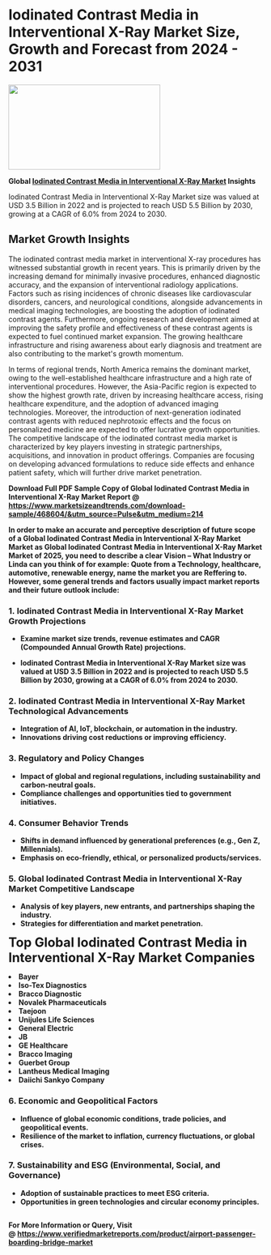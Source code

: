 <H1>Iodinated Contrast Media in Interventional X-Ray Market Size, Growth and Forecast from 2024 - 2031</H1><img class="aligncenter size-medium wp-image-584254" src="https://thirdeyenews.in/wp-content/uploads/2024/09/Global-Market-Research-300x168.jpeg" alt="" width="300" height="168" /><p><strong>Global&nbsp;<a href="https://www.marketsizeandtrends.com/download-sample/468604/&amp;utm_source=Pulse&amp;utm_medium=214">Iodinated Contrast Media in Interventional X-Ray Market</a> Insights</strong></p><p>Iodinated Contrast Media in Interventional X-Ray Market size was valued at USD 3.5 Billion in 2022 and is projected to reach USD 5.5 Billion by 2030, growing at a CAGR of 6.0% from 2024 to 2030.</p><p><h2>Market Growth Insights</h2> <p>The iodinated contrast media market in interventional X-ray procedures has witnessed substantial growth in recent years. This is primarily driven by the increasing demand for minimally invasive procedures, enhanced diagnostic accuracy, and the expansion of interventional radiology applications. Factors such as rising incidences of chronic diseases like cardiovascular disorders, cancers, and neurological conditions, alongside advancements in medical imaging technologies, are boosting the adoption of iodinated contrast agents. Furthermore, ongoing research and development aimed at improving the safety profile and effectiveness of these contrast agents is expected to fuel continued market expansion. The growing healthcare infrastructure and rising awareness about early diagnosis and treatment are also contributing to the market's growth momentum.</p> <p><strong></strong></p> <p>In terms of regional trends, North America remains the dominant market, owing to the well-established healthcare infrastructure and a high rate of interventional procedures. However, the Asia-Pacific region is expected to show the highest growth rate, driven by increasing healthcare access, rising healthcare expenditure, and the adoption of advanced imaging technologies. Moreover, the introduction of next-generation iodinated contrast agents with reduced nephrotoxic effects and the focus on personalized medicine are expected to offer lucrative growth opportunities. The competitive landscape of the iodinated contrast media market is characterized by key players investing in strategic partnerships, acquisitions, and innovation in product offerings. Companies are focusing on developing advanced formulations to reduce side effects and enhance patient safety, which will further drive market penetration.</p> <p><strong></p><p><span class=""><strong>Download Full PDF Sample Copy of Global Iodinated Contrast Media in Interventional X-Ray Market Report</strong> @ <a href="https://www.marketsizeandtrends.com/download-sample/468604/&amp;utm_source=Pulse&amp;utm_medium=214" target="_blank">https://www.marketsizeandtrends.com/download-sample/468604/&amp;utm_source=Pulse&amp;utm_medium=214</a></span></p><p>In order to make an accurate and perceptive description of future scope of a Global&nbsp;Iodinated Contrast Media in Interventional X-Ray Market Market as Global&nbsp;Iodinated Contrast Media in Interventional X-Ray Market Market of 2025, you need to describe a clear Vision &ndash; What Industry or Linda can you think of for example: Quote from a Technology, healthcare, automotive, renewable energy, name the market you are Reffering to. However, some general trends and factors usually impact market reports and their future outlook include:</p><h3>1.&nbsp;<strong>Iodinated Contrast Media in Interventional X-Ray Market Growth Projections</strong></h3><ul><li>Examine market size trends, revenue estimates and CAGR (Compounded Annual Growth Rate) projections.</li><li><p>Iodinated Contrast Media in Interventional X-Ray Market size was valued at USD 3.5 Billion in 2022 and is projected to reach USD 5.5 Billion by 2030, growing at a CAGR of 6.0% from 2024 to 2030.</p></li></ul><h3>2.&nbsp;<strong>Iodinated Contrast Media in Interventional X-Ray Market Technological Advancements</strong></h3><ul><li>Integration of AI, IoT, blockchain, or automation in the industry.</li><li>Innovations driving cost reductions or improving efficiency.</li></ul><h3>3.&nbsp;<strong>Regulatory and Policy Changes</strong></h3><ul><li>Impact of global and regional regulations, including sustainability and carbon-neutral goals.</li><li>Compliance challenges and opportunities tied to government initiatives.</li></ul><h3>4.&nbsp;<strong>Consumer Behavior Trends</strong></h3><ul><li>Shifts in demand influenced by generational preferences (e.g., Gen Z, Millennials).</li><li>Emphasis on eco-friendly, ethical, or personalized products/services.</li></ul><h3>5.&nbsp;<strong>Global Iodinated Contrast Media in Interventional X-Ray Market Competitive Landscape</strong></h3><ul><li>Analysis of key players, new entrants, and partnerships shaping the industry.</li><li>Strategies for differentiation and market penetration.</li></ul><p data-pm-slice="1 1 []"><span style="color: inherit; font-family: inherit; font-size: 25px;">Top Global Iodinated Contrast Media in Interventional X-Ray Market Companies</span></p><div class="" data-test-id=""><p><li>Bayer</li><li> Iso-Tex Diagnostics</li><li> Bracco Diagnostic</li><li> Novalek Pharmaceuticals</li><li> Taejoon</li><li> Unijules Life Sciences</li><li> General Electric</li><li> JB</li><li> GE Healthcare</li><li> Bracco Imaging</li><li> Guerbet Group</li><li> Lantheus Medical Imaging</li><li> Daiichi Sankyo Company</li></p></div><h3>6.&nbsp;<strong>Economic and Geopolitical Factors</strong></h3><ul><li>Influence of global economic conditions, trade policies, and geopolitical events.</li><li>Resilience of the market to inflation, currency fluctuations, or global crises.</li></ul><h3>7.&nbsp;<strong>Sustainability and ESG (Environmental, Social, and Governance)</strong></h3><ul><li>Adoption of sustainable practices to meet ESG criteria.</li><li>Opportunities in green technologies and circular economy principles.</li></ul><h2><strong style="font-size: 14px;">For More Information or Query, Visit @&nbsp;</strong><a style="background-color: #ffffff; font-size: 14px;" href="https://www.marketsizeandtrends.com/report/iodinated-contrast-media-in-interventional-x-ray-market/" target="_blank">https://www.verifiedmarketreports.com/product/airport-passenger-boarding-bridge-market</a></h2>
